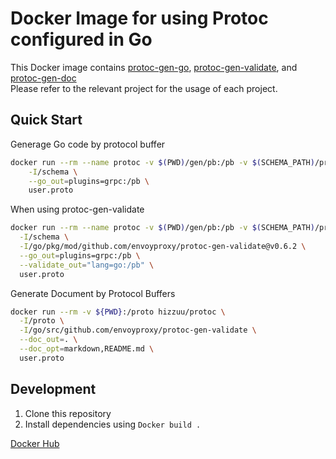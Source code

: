 # Docker Image for using Protoc configured in Go 
This Docker image contains [protoc-gen-go](github.com/golang/protobuf/protoc-gen-go), [protoc-gen-validate](https://github.com/envoyproxy/protoc-gen-validate), and [protoc-gen-doc](github.com/pseudomuto/protoc-gen-doc/cmd/protoc-gen-doc)
<br>
Please refer to the relevant project for the usage of each project.

## Quick Start

Generage Go code by protocol buffer

```bash
docker run --rm --name protoc -v $(PWD)/gen/pb:/pb -v $(SCHEMA_PATH)/proto:/schema hizzuu/protoc \
	-I/schema \
	--go_out=plugins=grpc:/pb \
	user.proto
```

When using protoc-gen-validate

```bash
docker run --rm --name protoc -v $(PWD)/gen/pb:/pb -v $(SCHEMA_PATH)/proto:/schema hizzuu/protoc \
  -I/schema \
  -I/go/pkg/mod/github.com/envoyproxy/protoc-gen-validate@v0.6.2 \
  --go_out=plugins=grpc:/pb \
  --validate_out="lang=go:/pb" \
  user.proto
```

Generate Document by Protocol Buffers

```bash
docker run --rm -v ${PWD}:/proto hizzuu/protoc \
  -I/proto \
  -I/go/src/github.com/envoyproxy/protoc-gen-validate \
  --doc_out=. \
  --doc_opt=markdown,README.md \
  user.proto
```

## Development

1. Clone this repository
2. Install dependencies using `Docker build .`

[Docker Hub](https://hub.docker.com/repository/docker/hizzuu/protoc)  